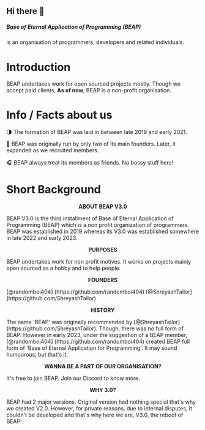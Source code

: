 ## Hi there 👋

##### Base of Eternal Application of Programming (BEAP)
is an organisation of programmers, developers and related individuals.

# Introduction

BEAP undertakes work for open sourced projects mostly. Though we accept paid clients,
**As of now**, BEAP is a non-profit organisation.

# Info / Facts about us

🌗 The formation of BEAP was laid in between late 2019 and early 2021.

🐥 BEAP was originally run by only two of its main founders. Later, it expanded as we recruited members.

🎧 BEAP always treat its members as friends. No bossy stuff here!

# Short Background

<p align="center"><b>ABOUT BEAP V3.0</b></p>
BEAP V3.0 is the third installment of Base of Eternal Application of Programming (BEAP) which is a non profit organization of programmers.
BEAP was established in 2019 whereas its V3.0 was established somewhere in late 2022 and early 2023.

<p align="center"><b>PURPOSES</b></p>
BEAP undertakes work for non profit motives. It works on projects mainly open sourced as a hobby and to help people.

<p align="center"><b>FOUNDERS</b></p>
[@randomboi404] (https://github.com/randomboi404)
[@ShreyashTailor] (https://github.com/ShreyashTailor)

<p align="center"><b>HISTORY</b></p>
The name 'BEAP' was originally recommended by [@ShreyashTailor] (https://github.com/ShreyashTailor).
Though, there was no full form of BEAP.
However in early 2023, under the suggestion of a BEAP member, [@randomboi404] (https://github.com/randomboi404) created BEAP full form of 'Base of Eternal Application for Programming'.
It may sound humourous, but that's it.

<p align="center"><b>WANNA BE A PART OF OUR ORGANISATION?</b></p>
It's free to join BEAP.
Join our Discord to know more.

<p align="center"><b>WHY 3.0?</b></p>

BEAP had 2 major versions. Original version had nothing special that's why we created V2.0. However, for private reasons, due to internal disputes, it couldn't be developed and that's why here we are, V3.0, the reboot of BEAP!
